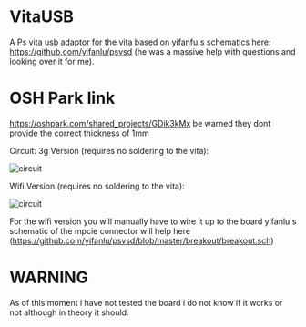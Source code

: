 # VitaUSB
A Ps vita usb adaptor for the vita based on yifanfu's schematics here: https://github.com/yifanlu/psvsd (he was a massive help with questions and looking over it for me).

# OSH Park link 
https://oshpark.com/shared_projects/GDik3kMx be warned they dont provide the correct thickness of 1mm 

Circuit:
3g Version (requires no soldering to the vita):

![circuit](http://i.imgur.com/ug2KuRa.png)

Wifi Version (requires no soldering to the vita):

![circuit](http://i.imgur.com/YdT3wTu.png)

For the wifi version you will manually have to wire it up to the board yifanlu's schematic of the mpcie connector will help here (https://github.com/yifanlu/psvsd/blob/master/breakout/breakout.sch)

# WARNING
As of this moment i have not tested the board i do not know if it works or not although in theory it should.
